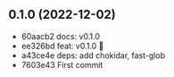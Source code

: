 ## 0.1.0 (2022-12-02)

- 60aacb2 docs: v0.1.0
- ee326bd feat: v0.1.0 🌱
- a43ce4e deps: add chokidar, fast-glob
- 7603e43 First commit
